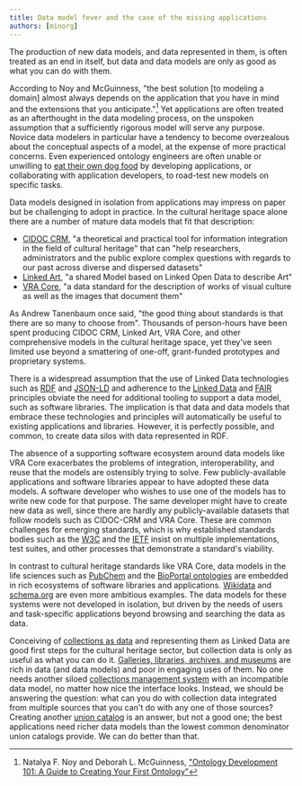 ```yaml
---
title: Data model fever and the case of the missing applications
authors: [minorg]
---
```


The production of new data models, and data represented in them, is often treated as an end in itself, but data and data models are only as good as what you can do with them.

<!--truncate-->

According to Noy and McGuinness, "the best solution [to modeling a domain] almost always depends on the application that you have in mind and the extensions that you anticipate."[^1] Yet applications are often treated as an afterthought in the data modeling process, on the unspoken assumption that a sufficiently rigorous model will serve any purpose. Novice data modelers in particular have a tendency to become overzealous about the conceptual aspects of a model, at the expense of more practical concerns. Even experienced ontology engineers are often unable or unwilling to [eat their own dog food](https://en.wikipedia.org/wiki/Eating_your_own_dog_food) by developing applications, or collaborating with application developers, to road-test new models on specific tasks. 

Data models designed in isolation from applications may impress on paper but be challenging to adopt in practice. In the cultural heritage space alone there are a number of mature data models that fit that description:

* [CIDOC CRM](https://www.cidoc-crm.org/), "a theoretical and practical tool for information integration in the field of cultural heritage" that can "help researchers, administrators and the public explore complex questions with regards to our past across diverse and dispersed datasets"
* [Linked Art](https://linked.art/), "a shared Model based on Linked Open Data to describe Art"
* [VRA Core](https://www.loc.gov/standards/vracore/), "a data standard for the description of works of visual culture as well as the images that document them"

As Andrew Tanenbaum once said, "the good thing about standards is that there are so many to choose from". Thousands of person-hours have been spent producing CIDOC CRM, Linked Art, VRA Core, and other comprehensive models in the cultural heritage space, yet they've seen limited use beyond a smattering of one-off, grant-funded prototypes and proprietary systems.

There is a widespread assumption that the use of Linked Data technologies such as [RDF](https://www.w3.org/RDF/) and [JSON-LD](https://json-ld.org/) and adherence to the [Linked Data](https://www.w3.org/wiki/LinkedData) and [FAIR](https://www.go-fair.org/fair-principles/) principles obviate the need for additional tooling to support a data model, such as software libraries. The implication is that data and data models that embrace these technologies and principles will automatically be useful to existing applications and libraries. However, it is perfectly possible, and common, to create data silos with data represented in RDF.

The absence of a supporting software ecosystem around data models like VRA Core exacerbates the problems of integration, interoperability, and reuse that the models are ostensibly trying to solve. Few publicly-available applications and software libraries appear to have adopted these data models. A software developer who wishes to use one of the models has to write new code for that purpose. The same developer might have to create new data as well, since there are hardly any publicly-available datasets that follow models such as CIDOC-CRM and VRA Core. These are common challenges for emerging standards, which is why established standards bodies such as the [W3C](https://www.w3.org/participate/implementation.html) and the [IETF](https://datatracker.ietf.org/doc/html/rfc5657) insist on multiple implementations, test suites, and other processes that demonstrate a standard's viability.

In contrast to cultural heritage standards like VRA Core, data models in the life sciences such as [PubChem](https://pubchem.ncbi.nlm.nih.gov/) and the [BioPortal ontologies](https://bioportal.bioontology.org/) are embedded in rich ecosystems of software libraries and applications. [Wikidata](https://wikidata.org/) and [schema.org](https://schema.org/) are even more ambitious examples. The data models for these systems were not developed in isolation, but driven by the needs of users and task-specific applications beyond browsing and searching the data as data.

Conceiving of [collections as data](https://collectionsasdata.github.io/) and representing them as Linked Data are good first steps for the cultural heritage sector, but collection data is only as useful as what you can do it. [Galleries, libraries, archives, and museums](https://en.wikipedia.org/wiki/GLAM_(cultural_heritage)) are rich in data (and data models) and poor in engaging uses of them. No one needs another siloed [collections management system](https://en.wikipedia.org/wiki/Collections_management_system) with an incompatible data model, no matter how nice the interface looks. Instead, we should be answering the question: what can you do with collection data integrated from multiple sources that you can't do with any one of those sources? Creating another [union catalog](https://en.wikipedia.org/wiki/Union_catalog) is an answer, but not a good one; the best applications need richer data models than the lowest common denominator union catalogs provide. We can do better than that.

[^1]: Natalya F. Noy and Deborah L. McGuinness, ["Ontology Development 101: A Guide to Creating Your
First Ontology"](https://protege.stanford.edu/publications/ontology_development/ontology101.pdf)
